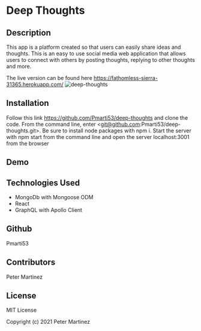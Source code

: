 # Deep Thoughts

## Description
This app is a platform created so that users can easily share ideas and thoughts. This is an easy to use social media web application that allows users to connect with others by posting thoughts, replying to other thoughts and more.

The live version can be found here https://fathomless-sierra-31365.herokuapp.com/
![deep-thoughts](https://user-images.githubusercontent.com/77707292/136698321-e684594f-bbf0-442b-ab9e-6529981e8ec8.png)

## Installation
Follow this link https://github.com/Pmarti53/deep-thoughts and clone the code. From the command line, enter <git@github.com:Pmarti53/deep-thoughts.git>. Be sure to install node packages with npm i. Start the server with npm start from the command line and open the server localhost:3001 from the browser
## Demo




## Technologies Used
  * MongoDb with Mongoose ODM
  * React
  * GraphQL with Apollo Client
  
## Github
Pmarti53

## Contributors
Peter Martinez

## License
MIT License

Copyright (c) 2021 Peter Martinez
